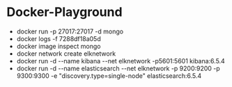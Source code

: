 # Docker-Playground
- docker run -p 27017:27017 -d mongo
- docker logs -f 7288df18a05d
- docker image inspect mongo
- docker network create elknetwork
- docker run -d --name kibana --net elknetwork -p5601:5601 kibana:6.5.4
- docker run -d --name elasticsearch --net elknetwork -p 9200:9200 -p 9300:9300 -e "discovery.type=single-node" elasticsearch:6.5.4
